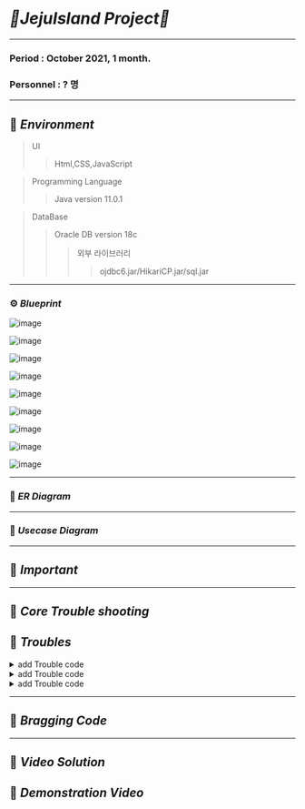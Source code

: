 # _🍊JejuIsland Project🍊_
***
### Period : October 2021,  1 month. 
### Personnel : ? 명
***
## 📌 _Environment_       
> UI
> > Html,CSS,JavaScript

> Programming Language
> > Java version 11.0.1

> DataBase
> > Oracle DB version 18c
> > > 외부 라이브러리
> > > > ojdbc6.jar/HikariCP.jar/sql.jar
***
### ⚙️ _Blueprint_

![image](https://user-images.githubusercontent.com/77534863/132796195-458c5d85-8814-4f15-820f-7c68bbfae3ea.png)

![image](https://user-images.githubusercontent.com/77534863/132796313-d93412e3-2284-4b94-b959-83f80307911a.png)

![image](https://user-images.githubusercontent.com/77534863/132796408-3ab66f8a-6a64-440b-a7b3-d69a78c5c469.png)

![image](https://user-images.githubusercontent.com/77534863/132796461-aafd93fd-1d01-44d9-8565-7bf10cea95d9.png)

![image](https://user-images.githubusercontent.com/77534863/132796498-8ec530cb-edba-4df7-82c0-bf34a914af1d.png)

![image](https://user-images.githubusercontent.com/77534863/132796553-6c450e4d-4586-49e0-bb8d-eb376d8a7791.png)

![image](https://user-images.githubusercontent.com/77534863/132796595-c6000ba2-68f1-4c25-8ee4-377778ea5dfe.png)

![image](https://user-images.githubusercontent.com/77534863/132796683-55d80f24-4749-4967-ba92-54d925e67dad.png)

![image](https://user-images.githubusercontent.com/77534863/132796708-a8fd4815-b765-4de4-8dfc-cf5f5291bbee.png)




*** 
### 📌 _ER Diagram_

***   
### 📌 _Usecase Diagram_  
   


   
*** 
## 📌 _Important_


***
## 📌 _Core Trouble shooting_   


## 📝  _Troubles_   
<details>
	<summary> add Trouble code</summary>      
</details> 
<details>
	<summary> add Trouble code</summary>      
</details> 
<details>
	<summary> add Trouble code</summary>      
</details> 

***  

## 🔆 _Bragging Code_    
 
 
*** 

## 📌 _Video Solution_


## 📸 _Demonstration Video_   






